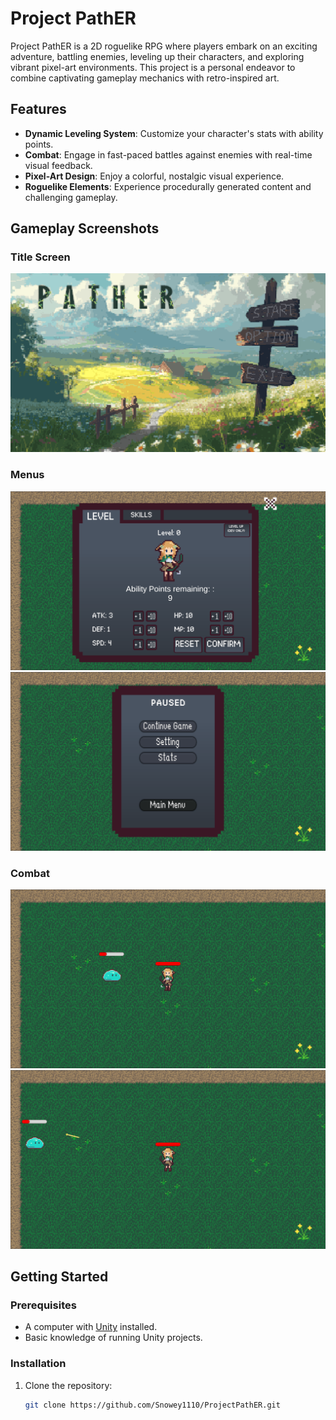# Project PathER

Project PathER is a 2D roguelike RPG where players embark on an exciting adventure, battling enemies, leveling up their characters, and exploring vibrant pixel-art environments. This project is a personal endeavor to combine captivating gameplay mechanics with retro-inspired art.

## Features
- **Dynamic Leveling System**: Customize your character's stats with ability points.
- **Combat**: Engage in fast-paced battles against enemies with real-time visual feedback.
- **Pixel-Art Design**: Enjoy a colorful, nostalgic visual experience.
- **Roguelike Elements**: Experience procedurally generated content and challenging gameplay.

## Gameplay Screenshots

### Title Screen
![Title Screen](Gameplay/title.png)

### Menus
![Level Up System](Gameplay/1.png)
![Pause Menu](Gameplay/2.png)

### Combat
![Combat Gameplay 1](Gameplay/3.png)
![Combat Gameplay 2](Gameplay/4.png)

## Getting Started

### Prerequisites
- A computer with [Unity](https://unity.com/) installed.
- Basic knowledge of running Unity projects.

### Installation
1. Clone the repository:
   ```bash
   git clone https://github.com/Snowey1110/ProjectPathER.git
   
